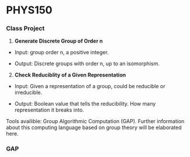 # PHYS150
### Class Project

1. **Generate Discrete Group of Order n**

- Input: group order n, a positive integer.


- Output: Discrete groups with order n, up to an isomorphism.




2. **Check Reduciblity of a Given Representation**

- Input: Given a representation of a group, could be reducible or irreducible.


- Output: Boolean value that tells the reducibility. How many representation it breaks into.


Tools availible: Group Algorithmic Computation (GAP). Further information about this computing language based on group theory will be elaborated here.


### GAP


